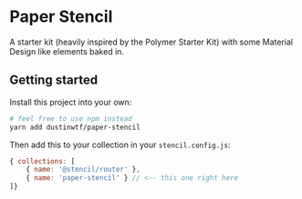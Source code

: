 # Paper Stencil
A starter kit (heavily inspired by the Polymer Starter Kit) with some Material Design like elements baked in.

## Getting started
Install this project into your own:

```bash
# feel free to use npm instead
yarn add dustinwtf/paper-stencil
```
Then add this to your collection in your `stencil.config.js`:
```js
{ collections: [
    { name: '@stencil/router' },
    { name: 'paper-stencil' } // <-- this one right here
]}
```